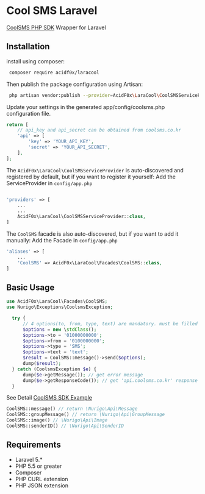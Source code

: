 # Cool SMS Laravel

[CoolSMS PHP SDK](https://github.com/coolsms/php-sdk) Wrapper for Laravel


Installation
------------
install using composer:
```bash
 composer require acidf0x/laracool
```
Then publish the package configuration using Artisan:
```bash
 php artisan vendor:publish --provider=AcidF0x\LaraCool\CoolSMSServiceProvider
```

Update your settings in the generated app/config/coolsms.php configuration file.
```php
return [
    // api_key and api_secret can be obtained from coolsms.co.kr
    'api' => [
        'key' => 'YOUR_API_KEY',
        'secret' => 'YOUR_API_SECRET',
    ],
];
```

The ```AcidF0x\LaraCool\CoolSMSServiceProvider``` is auto-discovered and registered by default, but if you want to register it yourself:
Add the ServiceProvider in ```config/app.php```
```php

'providers' => [
    ...
    ...
    AcidF0x\LaraCool\CoolSMSServiceProvider::class,
]
```

The ```CoolSMS``` facade is also auto-discovered, but if you want to add it manually:
Add the Facade in ```config/app.php```
```php
'aliases' => [
    ...
    'CoolSMS' => AcidF0x\LaraCool\Facades\CoolSMS::class,
]

```

Basic Usage
-----------

```php
use AcidF0x\LaraCool\Facades\CoolSMS;
use Nurigo\Exceptions\CoolsmsException;

  try {
      // 4 options(to, from, type, text) are mandatory. must be filled
      $options = new \stdClass();
      $options->to = '01000000000';
      $options->from = '0100000000';
      $options->type = 'SMS';
      $options->text = 'text';
      $result = CoolSMS::message()->send($options);
      dump($result);
  } catch (CoolsmsException $e) {
      dump($e->getMessage()); // get error message
      dump($e->getResponseCode()); // get 'api.coolsms.co.kr' response code
  }

```
See Detail [CoolSMS SDK Example](https://www.coolsms.co.kr/PHP_SDK_Example)



```php
CoolSMS::message() // return \Nurigo\Api\Message
CoolSMS::groupMessage() // return \Nurigo\Api\GroupMessage
CoolSMS::image() // \Nurigo\Api\Image
CoolSMS::senderID() // \Nurigo\Api\SenderID
```

Requirements
----------- 
* Laravel 5.*
* PHP 5.5 or greater
* Composer
* PHP CURL extension
* PHP JSON extension

